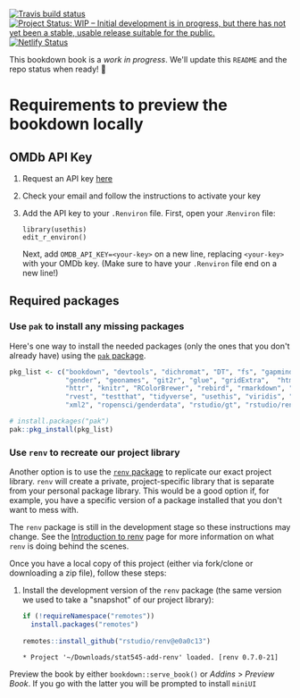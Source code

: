   [![Travis build status](https://travis-ci.org/rstudio-education/stat545.svg?branch=master)](https://travis-ci.org/rstudio-education/stat545) [![Project Status: WIP – Initial development is in progress, but there has not yet been a stable, usable release suitable for the public.](http://www.repostatus.org/badges/latest/wip.svg)](http://www.repostatus.org/#wip) [![Netlify Status](https://api.netlify.com/api/v1/badges/82ff5a18-8a13-4f25-b688-230b04bc5664/deploy-status)](https://app.netlify.com/sites/stat545-book/deploys)

This bookdown book is a *work in progress*. We'll update this `README` and the repo status when ready! :rocket:


# Requirements to preview the bookdown locally 

## OMDb API Key

1. Request an API key [here](https://www.omdbapi.com/apikey.aspx)
1. Check your email and follow the instructions to activate your key
1. Add the API key to your `.Renviron` file. First, open your .`Renviron` file:
  
    ```{r eval = FALSE}
    library(usethis)
    edit_r_environ()
    ```
    
    Next, add `OMDB_API_KEY=<your-key>` on a new line, replacing `<your-key>` with your OMDb key. (Make sure to have your `.Renviron` file end on a new line!)
    
## Required packages


### Use `pak` to install any missing packages

Here's one way to install the needed packages (only the ones that you don't already have) using the [`pak` package](https://pak.r-lib.org/index.html).

<!--TODO: Change pkg_list to not be static, maybe use renv::dependencies(path = "DESCRIPTION")?-->

```r
pkg_list <- c("bookdown", "devtools", "dichromat", "DT", "fs", "gapminder",
              "gender", "geonames", "git2r", "glue", "gridExtra",  "htmltools",
              "httr", "knitr", "RColorBrewer", "rebird", "rmarkdown", "rplos", 
              "rvest", "testthat", "tidyverse", "usethis", "viridis", "xfun", 
              "xml2", "ropensci/genderdata", "rstudio/gt", "rstudio/renv@46f1123")
```


```r
# install.packages("pak")
pak::pkg_install(pkg_list)
```

### Use `renv` to recreate our project library

Another option is to use the [`renv` package](https://rstudio.github.io/renv/index.html) to replicate our exact project library. `renv` will create a private, project-specific library that is separate from your personal package library. This would be a good option if, for example, you have a specific version of a package installed that you don't want to mess with.

The `renv` package is still in the development stage so these instructions may change. See the [Introduction to renv](https://rstudio.github.io/renv/articles/renv.html) page for more information on what `renv` is doing behind the scenes. 

Once you have a local copy of this project (either via fork/clone or downloading a zip file), follow these steps:

1. Install the development version of the `renv` package (the same version we used to take a "snapshot" of our project library):
   
    ```r
    if (!requireNamespace("remotes"))
      install.packages("remotes")
  
    remotes::install_github("rstudio/renv@e0a0c13")
    ```
    
    
    `* Project '~/Downloads/stat545-add-renv' loaded. [renv 0.7.0-21]`

  
  Preview the book by either `bookdown::serve_book()` or *Addins* > *Preview Book*. If you go with the latter you will be prompted to install `miniUI` 
<!-- 
GL: How I created the lockfile

1. renv::init() -- creates initial lockfile, adds three files: renv/, renv.lock, and .Rprofile
2. renv::deactivate() -- removes .Rprofile, "turns off" renv

-->
